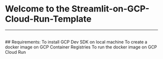 # Welcome to the Streamlit-on-GCP-Cloud-Run-Template 
---
<br>
## Requirements:
To install GCP Dev SDK on local machine
To create a docker image on GCP Container Registries
To run the docker image on GCP Cloud Run

